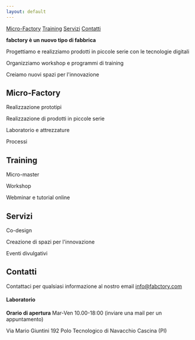 ```yaml
---
layout: default
---
```


[Micro-Factory](#Micro-Factory)  [Training](#Training) [Servizi](#Servizi) [Contatti](#Contatti)

**fabctory è un nuovo tipo di fabbrica**

Progettiamo e realizziamo prodotti in piccole serie con le tecnologie digitali

Organizziamo workshop e programmi di training

Creiamo nuovi spazi per l'innovazione

## Micro-Factory

Realizzazione prototipi

Realizzazione di prodotti in piccole serie

Laboratorio e attrezzature

Processi

## Training

Micro-master

Workshop

Webminar e tutorial online

## Servizi

Co-design

Creazione di spazi per l'innovazione

Eventi divulgativi

## Contatti

Contattaci per qualsiasi informazione al nostro email info@fabctory.com

#### Laboratorio

**Orario di apertura** Mar-Ven 10.00-18:00 (inviare una mail per un appuntamento)

Via Mario Giuntini 192
Polo Tecnologico di Navacchio
Cascina (PI)
